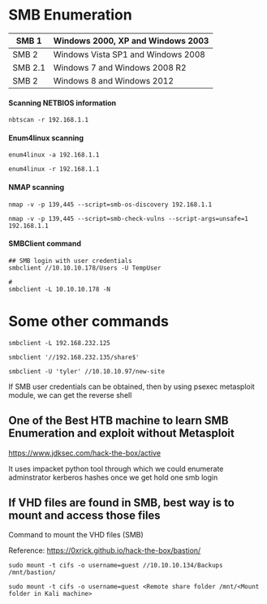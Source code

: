 # SMB Enumeration


|  SMB 1 	|  Windows 2000, XP and Windows 2003  	|
|---	    |---	                                  |
| SMB 2  	|  Windows Vista SP1 and Windows 2008 	|
| SMB 2.1 |  Windows 7 and Windows 2008 R2      	|
|  SMB 2 	|   Windows 8 and Windows 2012        	|


#### Scanning NETBIOS information
```
nbtscan -r 192.168.1.1
```
#### Enum4linux scanning
```
enum4linux -a 192.168.1.1

enum4linux -r 192.168.1.1
```
#### NMAP scanning
```
nmap -v -p 139,445 --script=smb-os-discovery 192.168.1.1

nmap -v -p 139,445 --script=smb-check-vulns --script-args=unsafe=1 192.168.1.1
```

#### SMBClient command


```
## SMB login with user credentials
smbclient //10.10.10.178/Users -U TempUser  

# 
smbclient -L 10.10.10.178 -N
```

# Some other commands

```
smbclient -L 192.168.232.125

smbclient '//192.168.232.135/share$'

smbclient -U 'tyler' //10.10.10.97/new-site
```



If SMB user credentials can be obtained, then by using psexec metasploit module, we can get the reverse shell 


## One of the Best HTB machine to learn SMB Enumeration and exploit without Metasploit

https://www.jdksec.com/hack-the-box/active

It uses impacket python tool through which we could enumerate adminstrator kerberos hashes once we get hold one smb login


## If VHD files are found in SMB, best way is to mount and access those files

Command to mount the VHD files (SMB)

Reference: https://0xrick.github.io/hack-the-box/bastion/

```
sudo mount -t cifs -o username=guest //10.10.10.134/Backups /mnt/bastion/

sudo mount -t cifs -o username=guest <Remote share folder /mnt/<Mount folder in Kali machine>

```

